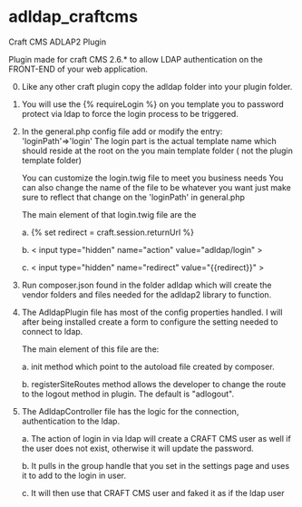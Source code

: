 # adldap_craftcms
Craft CMS ADLAP2 Plugin

Plugin made for craft CMS 2.6.* to allow LDAP authentication on the FRONT-END of your web application.

0.  Like any other craft plugin copy the adldap folder into your plugin folder.

1.  You will use the {% requireLogin %} on you template you to password protect via ldap to force the login process to be      triggered.

2.  In the general.php config file add or modify the entry: 'loginPath'=>'login'
    The login part is the actual template name which should reside at the root on the you main template folder ( not the plugin template folder)

    You can customize the login.twig file to meet you business needs
    You can also change the name of the file to be whatever you want just make sure to reflect that change on the 'loginPath' in general.php

    The main element of that login.twig file are the
    
      a.  {% set redirect = craft.session.returnUrl  %}
      
      b.  < input type="hidden" name="action" value="adldap/login" ><!-- this tells craft where to find the plugin/action -->
      
      c.  < input type="hidden" name="redirect" value="{{redirect}}" > <!-- this tells craft where to go back to once logged in -->

3.  Run composer.json found in the folder adldap which will create the vendor folders and files needed for the adldap2         library to function.

4.  The AdldapPlugin file has most of the config properties handled. I will after being installed create a form to             configure the setting needed to connect to ldap.
    
    The main element of this file are the:

    a.  init method which point to the autoload file created by composer.
    
    b.  registerSiteRoutes method allows the developer to  change the route to the logout method in plugin. The default is     "adlogout".

5.  The AdldapController file has the logic for the connection, authentication to the ldap. 

    a.  The action of login in via ldap will create a CRAFT CMS user as well if the user does not exist, otherwise it will     update the password.
    
    b.  It pulls in the group handle that you set in the settings page and uses it to add to the login in user.
    
    c.  It will then use that CRAFT CMS user and faked it as if the ldap user 



